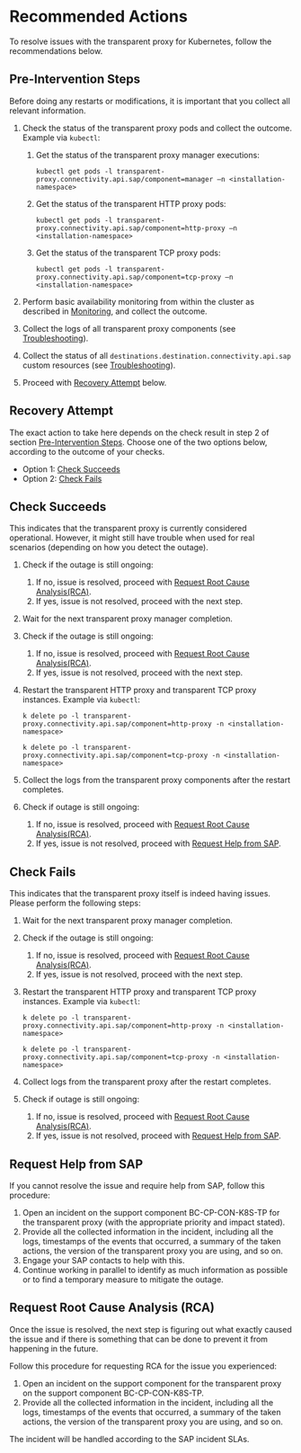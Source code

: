 <!-- loio20b1a62d6df447daa82fb10962049805 -->

# Recommended Actions

To resolve issues with the transparent proxy for Kubernetes, follow the recommendations below.



<a name="loio20b1a62d6df447daa82fb10962049805__pre"/>

## Pre-Intervention Steps

Before doing any restarts or modifications, it is important that you collect all relevant information.

1.  Check the status of the transparent proxy pods and collect the outcome. Example via `kubectl`:
    1.  Get the status of the transparent proxy manager executions:

        ```
        kubectl get pods -l transparent-proxy.connectivity.api.sap/component=manager –n <installation-namespace>
        ```

    2.  Get the status of the transparent HTTP proxy pods:

        ```
        kubectl get pods -l transparent-proxy.connectivity.api.sap/component=http-proxy –n <installation-namespace>
        ```

    3.  Get the status of the transparent TCP proxy pods:

        ```
        kubectl get pods -l transparent-proxy.connectivity.api.sap/component=tcp-proxy –n <installation-namespace>
        ```


2.  Perform basic availability monitoring from within the cluster as described in [Monitoring](monitoring-ba6f417.md), and collect the outcome.
3.  Collect the logs of all transparent proxy components \(see [Troubleshooting](troubleshooting-fce292a.md)\).
4.  Collect the status of all `destinations.destination.connectivity.api.sap` custom resources \(see [Troubleshooting](troubleshooting-fce292a.md)\).
5.  Proceed with [Recovery Attempt](recommended-actions-20b1a62.md#loio20b1a62d6df447daa82fb10962049805__recovery) below.



<a name="loio20b1a62d6df447daa82fb10962049805__recovery"/>

## Recovery Attempt

The exact action to take here depends on the check result in step 2 of section [Pre-Intervention Steps](recommended-actions-20b1a62.md#loio20b1a62d6df447daa82fb10962049805__pre). Choose one of the two options below, according to the outcome of your checks.

-   Option 1: [Check Succeeds](recommended-actions-20b1a62.md#loio20b1a62d6df447daa82fb10962049805__succeeds)
-   Option 2: [Check Fails](recommended-actions-20b1a62.md#loio20b1a62d6df447daa82fb10962049805__fails)



<a name="loio20b1a62d6df447daa82fb10962049805__succeeds"/>

## Check Succeeds

This indicates that the transparent proxy is currently considered operational. However, it might still have trouble when used for real scenarios \(depending on how you detect the outage\).

1.  Check if the outage is still ongoing:
    1.  If no, issue is resolved, proceed with [Request Root Cause Analysis\(RCA\)](recommended-actions-20b1a62.md#loio20b1a62d6df447daa82fb10962049805__rca).
    2.  If yes, issue is not resolved, proceed with the next step.

2.  Wait for the next transparent proxy manager completion.
3.  Check if the outage is still ongoing:
    1.  If no, issue is resolved, proceed with [Request Root Cause Analysis\(RCA\)](recommended-actions-20b1a62.md#loio20b1a62d6df447daa82fb10962049805__rca).
    2.  If yes, issue is not resolved, proceed with the next step.

4.  Restart the transparent HTTP proxy and transparent TCP proxy instances. Example via `kubectl`:

    ```
    k delete po -l transparent-proxy.connectivity.api.sap/component=http-proxy -n <installation-namespace>
    
    ```

    ```
    k delete po -l transparent-proxy.connectivity.api.sap/component=tcp-proxy -n <installation-namespace>
    ```

5.  Collect the logs from the transparent proxy components after the restart completes.
6.  Check if outage is still ongoing:
    1.  If no, issue is resolved, proceed with [Request Root Cause Analysis\(RCA\)](recommended-actions-20b1a62.md#loio20b1a62d6df447daa82fb10962049805__rca).
    2.  If yes, issue is not resolved, proceed with [Request Help from SAP](recommended-actions-20b1a62.md#loio20b1a62d6df447daa82fb10962049805__help).




<a name="loio20b1a62d6df447daa82fb10962049805__fails"/>

## Check Fails

This indicates that the transparent proxy itself is indeed having issues. Please perform the following steps:

1.  Wait for the next transparent proxy manager completion.
2.  Check if the outage is still ongoing:
    1.  If no, issue is resolved, proceed with [Request Root Cause Analysis\(RCA\)](recommended-actions-20b1a62.md#loio20b1a62d6df447daa82fb10962049805__rca).
    2.  If yes, issue is not resolved, proceed with the next step.

3.  Restart the transparent HTTP proxy and transparent TCP proxy instances. Example via `kubectl`:

    ```
    k delete po -l transparent-proxy.connectivity.api.sap/component=http-proxy -n <installation-namespace>
    
    ```

    ```
    k delete po -l transparent-proxy.connectivity.api.sap/component=tcp-proxy -n <installation-namespace>
    ```

4.  Collect logs from the transparent proxy after the restart completes.
5.  Check if outage is still ongoing:
    1.  If no, issue is resolved, proceed with [Request Root Cause Analysis\(RCA\)](recommended-actions-20b1a62.md#loio20b1a62d6df447daa82fb10962049805__rca).
    2.  If yes, issue is not resolved, proceed with [Request Help from SAP](recommended-actions-20b1a62.md#loio20b1a62d6df447daa82fb10962049805__help).




<a name="loio20b1a62d6df447daa82fb10962049805__help"/>

## Request Help from SAP

If you cannot resolve the issue and require help from SAP, follow this procedure:

1.  Open an incident on the support component BC-CP-CON-K8S-TP for the transparent proxy \(with the appropriate priority and impact stated\).
2.  Provide all the collected information in the incident, including all the logs, timestamps of the events that occurred, a summary of the taken actions, the version of the transparent proxy you are using, and so on.
3.  Engage your SAP contacts to help with this.
4.  Continue working in parallel to identify as much information as possible or to find a temporary measure to mitigate the outage.



<a name="loio20b1a62d6df447daa82fb10962049805__rca"/>

## Request Root Cause Analysis \(RCA\)

Once the issue is resolved, the next step is figuring out what exactly caused the issue and if there is something that can be done to prevent it from happening in the future.

Follow this procedure for requesting RCA for the issue you experienced:

1.  Open an incident on the support component for the transparent proxy on the support component BC-CP-CON-K8S-TP.
2.  Provide all the collected information in the incident, including all the logs, timestamps of the events that occurred, a summary of the taken actions, the version of the transparent proxy you are using, and so on.

The incident will be handled according to the SAP incident SLAs.

